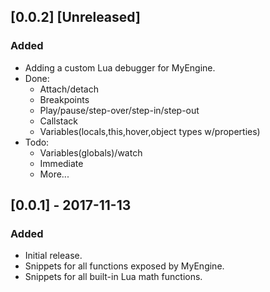 
## [0.0.2] [Unreleased]
### Added
- Adding a custom Lua debugger for MyEngine.
- Done:
	- Attach/detach
	- Breakpoints
	- Play/pause/step-over/step-in/step-out
	- Callstack
	- Variables(locals,this,hover,object types w/properties)
- Todo:
	- Variables(globals)/watch
	- Immediate
	- More...

## [0.0.1] - 2017-11-13
### Added
- Initial release.
- Snippets for all functions exposed by MyEngine.
- Snippets for all built-in Lua math functions.
